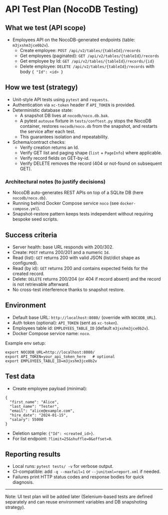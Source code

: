 # API Test Plan (NocoDB Testing)

## What we test (API scope)

- Employees API on the NocoDB-generated endpoints (table: `m3jxshm3jce0b2v`).
  - Create employee: `POST /api/v2/tables/{tableId}/records`
  - Get employees (paginated): `GET /api/v2/tables/{tableId}/records`
  - Get employee by Id: `GET /api/v2/tables/{tableId}/records/{id}`
  - Delete employee: `DELETE /api/v2/tables/{tableId}/records` with body `{ "Id": <id> }`

## How we test (strategy)

- Unit-style API tests using `pytest` and `requests`.
- Authentication via `xc-token` header if `API_TOKEN` is provided.
- Deterministic database state:
  - A snapshot DB lives at `nocodb/noco.db.bak`.
  - A pytest `autouse` fixture in `tests/conftest.py` stops the NocoDB container, restores `nocodb/noco.db` from the snapshot, and restarts the service after each test.
  - This guarantees isolation and repeatability.
- Schema/contract checks:
  - Verify creation returns an Id.
  - Verify GET list and paging shape (`list` + `PageInfo`) where applicable.
  - Verify record fields on GET-by-id.
  - Verify DELETE removes the record (404 or not-found on subsequent GET).

### Architectural notes (to justify decisions)

- NocoDB auto-generates REST APIs on top of a SQLite DB (here `nocodb/noco.db`).
- Running behind Docker Compose service `noco` (see `docker-compose.yml`).
- Snapshot-restore pattern keeps tests independent without requiring bespoke seed scripts.

## Success criteria

- Server health: base URL responds with 200/302.
- Create: `POST` returns 200/201 and a numeric `Id`.
- Read (list): `GET` returns 200 with valid JSON (list/dict shape as configured).
- Read (by id): `GET` returns 200 and contains expected fields for the created record.
- Delete: `DELETE` returns 200/204 (or 404 if record absent) and the record is not retrievable afterward.
- No cross-test interference thanks to snapshot restore.

## Environment

- Default base URL: `http://localhost:8080/` (override with `NOCODB_URL`).
- Auth token (optional): `API_TOKEN` (sent as `xc-token`).
- Employees table id: `EMPLOYEES_TABLE_ID` (default `m3jxshm3jce0b2v`).
- Docker Compose service name: `noco`.

Example env setup:

```
export NOCODB_URL=http://localhost:8080/
export API_TOKEN=your_api_token_here   # optional
export EMPLOYEES_TABLE_ID=m3jxshm3jce0b2v
```

## Test data

- Create employee payload (minimal):

```
{
  "first_name": "Alice",
  "last_name": "Tester",
  "email": "alice@example.com",
  "hire_date": "2024-01-15",
  "salary": 55000
}
```

- Deletion sample: `{"Id": <created_id>}`.
- For list endpoint: `?limit=25&shuffle=0&offset=0`.

## Reporting results

- Local runs: `pytest tests/ -v` for verbose output.
- CI-compatible: add `-q --maxfail=1` or `--junitxml=report.xml` if needed.
- Failures print HTTP status codes and response bodies for quick diagnosis.

---

Note: UI test plan will be added later (Selenium-based tests are defined separately and can reuse environment variables and DB snapshoting strategy).
